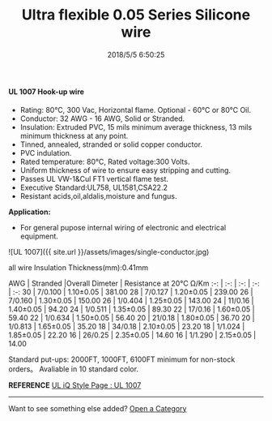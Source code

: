 ﻿---
layout: post 
title: Ultra flexible 0.05 Series Silicone wire
tags: 0.05,Flexible
categories: wire-cable
overview:  Ultra flexible 0.05 Series Silicone wire
series: FN10
part_number: 10-3239
thumb_img: static/202003/1-thumb-20200325145810.jpg
small_img: static/202003/1-20200325145810.jpg
date: 2018/5/5 6:50:25
---




#### UL 1007 Hook-up wire

* Rating:  80℃, 300 Vac, Horizontal flame. Optional - 60℃ or 80℃ Oil.
* Conductor: 32 AWG - 16 AWG, Solid or Stranded.
* Insulation: Extruded PVC, 15 mils minimum average thickness, 13 mils minimum thickness at any point.
* Tinned, annealed, stranded or solid copper conductor.
* PVC indulation.
* Rated temperature: 80℃, Rated voltage:300 Volts.
* Uniform thickness of wire to ensure easy stripping and cutting.
* Passes UL VW-1&amp;Cul FT1 vertical flame test.
* Executive Standard:UL758, UL1581,CSA22.2 
* Resistant acids,oil,aldalis,moisture and fungus. 

__Application:__

* For general pupose internal wiring of electronic and electrical equipment. 

![UL 1007]({{ site.url }}/assets/images/single-conductor.jpg)

all wire Insulation Thickness(mm):0.41mm

AWG | Stranded |Overall Dimeter | Resistance at 20℃ Ω/Km
:-: | :-: |  :-: |  :-: |  :-: 
30 | 7/0.100 | 1.10±0.05 | 381.00
28 | 7/0.127 | 1.20±0.05 | 239.00
26 | 7/0.160 | 1.30±0.05 | 150.00
26 | 1/0.404 | 1.25±0.05 | 143.00
24 | 11/0.16 | 1.40±0.05 | 94.20
24 | 1/0.511 | 1.35±0.05 | 89.30
22 | 17/0.16 | 1.60±0.05 | 59.40
22 | 1/0.634 | 1.50±0.05 | 56.40
20 | 21/0.18 | 1.80±0.05 | 36.70
20 | 1/0.813 | 1.65±0.05 | 35.20
18 | 34/0.18 | 2.10±0.05 | 23.20
18 | 1/1.024 | 1.85±0.05 | 22.20
16 | 26/0.25 | 2.35±0.05 | 14.60
16 | 1/1.290 | 2.15±0.05 | 14.00  

Standard put-ups: 2000FT, 1000FT, 6100FT minimum for non-stock orders。
Avaliable in 10 standard color. 

__REFERENCE__
[UL iQ Style Page : UL 1007](http://iq.ul.com/awm/stylepage.aspx?Style=1007?_blank)

-----

Want to see something else added? [Open a Category](http://hingtak.com?_blank)

